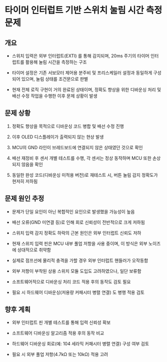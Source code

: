 # 타이머 인터럽트 기반 스위치 눌림 시간 측정 문제
## 개요
- 스위치 입력은 외부 인터럽트(EXTI) 를 통해 감지되며, 20ms 주기의 타이머 인터럽트를 활용해 눌림 시간을 측정하는 구조

- 타이머 설정은 기존 서보모터 제어용 분주비 및 프리스케일러 설정과 동일하게 구성되어 있으며, 눌림 상태를 조건문으로 판별

- 현재 전체 로직 구현이 거의 완료된 상태이며, 정확도 향상을 위한 디바운싱 처리 및 배선 수정 작업을 수행한 이후 문제 상황이 발생
## 문제 상황
1. 정확도 향상을 목적으로 디바운싱 코드 병합 및 배선 수정 진행

2. 이후 OLED 디스플레이가 출력되지 않는 현상 발생

3. MCU의 GND 라인이 브레드보드에 연결되지 않은 상태였던 것으로 확인

4. 배선 재정비 후 센서 개별 테스트를 수행, 각 센서는 정상 동작하며 MCU 또한 손상되지 않음을 확인

5. 동일한 완성 코드(디바운싱 미적용 버전)로 재테스트 시, 버튼 눌림 감지 정확도가 현저히 저하됨

## 문제 원인 추정
- 문제가 단일 요인이 아닌 복합적인 요인으로 발생했을 가능성이 높음

- 배선 오류(GND 미연결 등)로 인해 회로 신뢰성이 전반적으로 크게 저하됨

- 스위치 입력 감지 정확도 하락의 근본 원인은 외부 인터럽트 신뢰도 저하

- 현재 스위치 입력 핀은 MCU 내부 풀업 저항을 사용 중이며, 이 방식은 외부 노이즈에 상대적으로 취약함

- 실제로 점프선에 물리적 충격을 가할 경우 외부 인터럽트 핸들러가 오작동함

- 외부 저항이 부착된 상용 스위치 모듈 도입도 고려하였으나, 일단 보류함

- 소프트웨어적으로 디바운싱 처리 코드 적용 후의 동작도 검토 필요

- 필요 시 하드웨어 디바운싱(저용량 커패시터 병렬 연결) 도 병행 적용 검토

## 향후 계획
- 외부 인터럽트 핀 개별 테스트를 통해 입력 신뢰성 확보

- 소프트웨어 디바운싱 알고리즘 적용 후의 동작 비교

- 하드웨어 디바운싱 회로(예: 104 세라믹 커패시터 병렬 연결) 구성 여부 검토

- 필요 시 외부 풀업 저항(4.7kΩ 또는 10kΩ) 적용 고려
